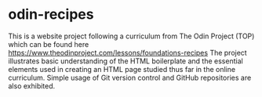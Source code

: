 # odin-recipes

This is a website project following a curriculum from The Odin Project (TOP) which can be found here https://www.theodinproject.com/lessons/foundations-recipes
The project illustrates basic understanding of the HTML boilerplate and the essential elements used in creating an HTML page studied thus far in the online curriculum.
Simple usage of Git version control and GitHub repositories are also exhibited.
